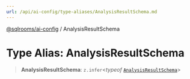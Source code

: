 ```yaml
---
url: /api/ai-config/type-aliases/AnalysisResultSchema.md
---
```

[@sqlrooms/ai-config](../index.md) / AnalysisResultSchema

# Type Alias: AnalysisResultSchema

> **AnalysisResultSchema**: `z.infer`<*typeof* [`AnalysisResultSchema`](../variables/AnalysisResultSchema.md)>
